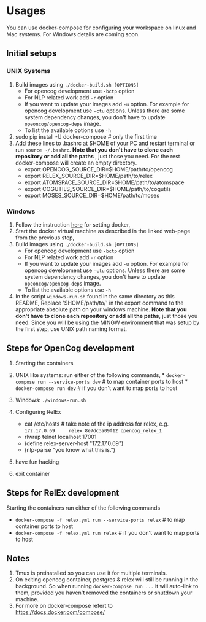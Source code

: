 # Usages

You can use docker-compose for configuring your workspace on linux and Mac systems. For Windows details are coming soon.

## Initial setups
### UNIX Systems
1. Build images using `./docker-build.sh [OPTIONS]`
    * For opencog development use `-bctp` option
    * For NLP related work add `-r` option
    * If you want to update your images add `-u` option. For example for opencog
      development use `-ctu` options. Unless there are some system dependency changes, you don't have to update `opeoncog/opencog-deps` image.
    * To list the available options use `-h`
2. sudo pip install -U docker-compose # only the first time
3. Add these lines to .bashrc at $HOME of your PC and restart terminal or run `source ~/.bashrc`. __Note that you don't have to clone each repository or add
all the paths__ , just those you need. For the rest docker-compose will create
an empty directory.
    * export OPENCOG_SOURCE_DIR=$HOME/path/to/opencog
    * export RELEX_SOURCE_DIR=$HOME/path/to/relex
    * export ATOMSPACE_SOURCE_DIR=$HOME/path/to/atomspace
    * export COGUTILS_SOURCE_DIR=$HOME/path/to/cogutils
    * export MOSES_SOURCE_DIR=$HOME/path/to/moses

### Windows
1. Follow the instruction [here](https://docs.docker.com/engine/installation/windows/#using-the-docker-quickstart-terminal) for setting docker,
2. Start the docker virtual machine as described in the linked web-page from
   the previous step,
3. Build images using `./docker-build.sh [OPTIONS]`
    * For opencog development use `-bctp` option
    * For NLP related work add `-r` option
    * If you want to update your images add `-u` option. For example for opencog
      development use `-ctu` options. Unless there are some system dependency changes, you don't have to update `opeoncog/opencog-deps` image.
    * To list the available options use `-h`
4. In the script `windows-run.sh` found in the same directory as this README,
   Replace '$HOME/path/to/' in the export command to the appropriate absolute
   path on your windows machine. __Note that you don't have to clone each
   repository or add all the paths__, just those you need. Since you will be
   using the MINGW environment that was setup by the first step, use UNIX path
   naming format.

## Steps for OpenCog development
1. Starting the containers
  1. UNIX like systems: run either of the following commands,
    * `docker-compose run --service-ports dev`   # to map container ports to host
    * `docker-compose run dev`   # if you don't want to map ports to host
  2. Windows: `./windows-run.sh`

2. Configuring RelEx
    * cat /etc/hosts   # take note of the ip address for relex, e.g.
      `172.17.0.69     relex 8e7dc3a09f12 opencog_relex_1`
    * rlwrap telnet localhost 17001
    * (define relex-server-host "172.17.0.69")
    * (nlp-parse "you know what this is.")
3. have fun hacking
4. exit container

## Steps for RelEx development
Starting the containers run either of the following commands
* `docker-compose -f relex.yml run --service-ports relex`  # to map container ports to host
* `docker-compose -f relex.yml run relex`  # if you don't want to map ports to host

## Notes
1. Tmux is preinstalled so you can use it for multiple terminals.
2. On exiting opencog container, postgres & relex will still be running in the
   background. So when running `docker-compose run ...` it will auto-link to them,
   provided you haven't removed the containers or shutdown your machine.
2. For more on docker-compose refert to https://docs.docker.com/compose/
